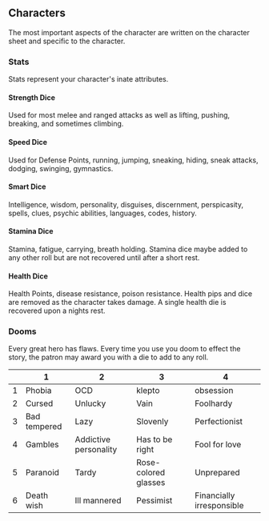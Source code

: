 ## Characters

The most important aspects of the character are written on the character sheet and specific to the character.

### Stats

Stats represent your character's inate attributes.

#### Strength Dice

Used for most melee and ranged attacks as well as lifting, pushing, breaking, and sometimes climbing.

#### Speed Dice

Used for Defense Points, running, jumping, sneaking, hiding, sneak attacks, dodging, swinging, gymnastics.

#### Smart Dice

Intelligence, wisdom, personality, disguises, discernment, perspicasity, spells, clues, psychic abilities, languages, codes, history.

#### Stamina Dice

Stamina, fatigue, carrying, breath holding.
Stamina dice maybe added to any other roll but are not recovered until after a short rest.

#### Health Dice

Health Points, disease resistance, poison resistance.
Health pips and dice are removed as the character takes damage.
A single health die is recovered upon a nights rest.

### Dooms

Every great hero has flaws. Every time you use you doom to effect the story, the patron may award you with a die to add to any roll.

|     | 1            | 2                     | 3                    | 4                         |
| --- | ------------ | --------------------- | -------------------- | ------------------------- |
| 1   | Phobia       | OCD                   | klepto               | obsession                 |
| 2   | Cursed       | Unlucky               | Vain                 | Foolhardy                 |
| 3   | Bad tempered | Lazy                  | Slovenly             | Perfectionist             |
| 4   | Gambles      | Addictive personality | Has to be right      | Fool for love             |
| 5   | Paranoid     | Tardy                 | Rose-colored glasses | Unprepared                |
| 6   | Death wish   | Ill mannered          | Pessimist            | Financially irresponsible |

<!-- Schlemiel Schlemagle -->
